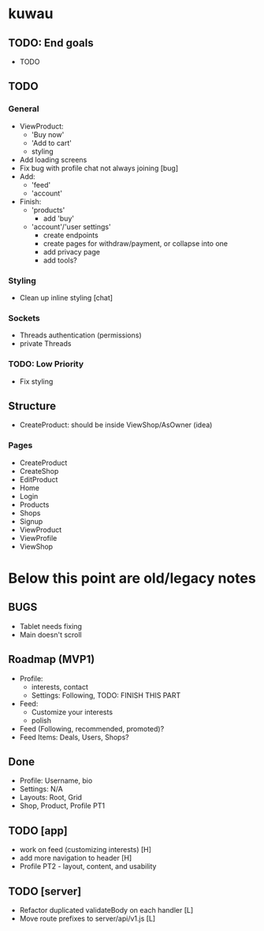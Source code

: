 # kuwau

## TODO: End goals

- TODO

## TODO

### General

- ViewProduct:
  - 'Buy now'
  - 'Add to cart'
  - styling  
- Add loading screens
- Fix bug with profile chat not always joining [bug]
- Add:
  - 'feed'
  - 'account'
- Finish:
  - 'products'
    - add 'buy'
  - 'account'/'user settings'
    - create endpoints
    - create pages for withdraw/payment, or collapse into one
    - add privacy page
    - add tools?

### Styling

- Clean up inline styling [chat]

### Sockets

- Threads authentication (permissions)
- private Threads

### TODO: Low Priority

- Fix styling

## Structure

- CreateProduct: should be inside ViewShop/AsOwner (idea)

### Pages

- CreateProduct
- CreateShop
- EditProduct
- Home
- Login
- Products
- Shops
- Signup
- ViewProduct
- ViewProfile
- ViewShop

# Below this point are old/legacy notes

## BUGS

- Tablet needs fixing
- Main doesn't scroll

## Roadmap (MVP1)

- Profile:
  - interests, contact
  - Settings: Following, TODO: FINISH THIS PART
- Feed:
  - Customize your interests
  - polish
- Feed (Following, recommended, promoted)?
- Feed Items: Deals, Users, Shops?

## Done

- Profile: Username, bio
- Settings: N/A
- Layouts: Root, Grid
- Shop, Product, Profile PT1

## TODO [app]
- work on feed (customizing interests) [H]
- add more navigation to header [H]
- Profile PT2 - layout, content, and usability

## TODO [server]

* Refactor duplicated validateBody on each handler [L]
* Move route prefixes to server/api/v1.js [L]
